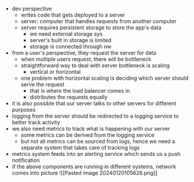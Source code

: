 - dev perspective
	- writes code that gets deployed to a server
	- server: computer that handles requests from another computer
	- server requires persistent storage to store the app's data
		- we need external storage sys
		- server's built in storage is limited
		- storage is connected through nw
- from a user's perspective, they request the server for data
	- when multiple users request, there will be bottleneck
	- straightforward way to deal with server bottleneck is scaling
		- vertical or horizontal
	- one problem with horizontal scaling is deciding which server should serve the request
		- that is where the load balancer comes in
		- distributes the requests equally
- it is also possible that our server talks to other servers for different purposes
- logging from the server should be redirected to a logging service to better track activity
- we also need metrics to track what is happening with our server
	- some metrics can be derived from the logging service
	- but not all metrics can be sourced from logs, hence we need a separate system that takes care of tracking logs
- metrics system feeds into an alerting service which sends us a push notification
- if the above components are running in different systems, network comes into picture
![[Pasted image 20240120105626.png]]